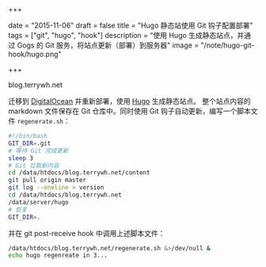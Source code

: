 +++

date = "2015-11-06"
draft = false
title = "Hugo 静态站使用 Git 钩子配置部署"
tags = ["git", "hugo", "hook"]
description = "使用 Hugo 生成静态站点，并通过 Gogs 的 Git 服务，将站点更新（部署）到服务器"
image = "/note/hugo-git-hook/hugo.png"

+++

blog.terrywh.net

迁移到 [DigitalOcean](https://www.digitalocean.com) 并重新部署，使用 [Hugo](http://gohugo.io/) 生成静态站点。 
整个站点内容的 markdown 文件保存在 Git 仓库中。同时使用 Git 钩子自动更新，编写一个脚本文件 `regenerate.sh`：

``` bash
#!/bin/bash
GIT_DIR=.git
# 等待 Git 完成更新
sleep 3
# Git 拉取新内容
cd /data/htdocs/blog.terrywh.net/content
git pull origin master
git log --oneline > version
cd /data/htdocs/blog.terrywh.net
/data/server/hugo
# 恢复
GIT_DIR=.
```

并在 git post-receive hook 中调用上述脚本文件：

``` bash
/data/htdocs/blog.terrywh.net/regenerate.sh &>/dev/null &
echo hugo regenreate in 3...
```
